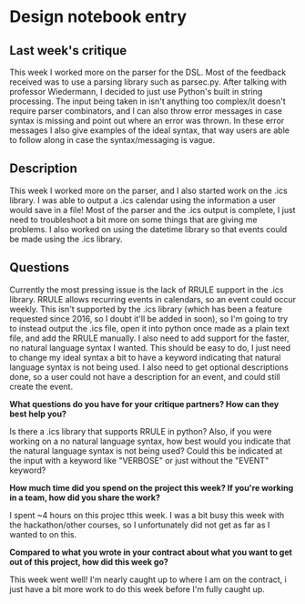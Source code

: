 # Design notebook entry

## Last week's critique

This week I worked more on the parser for the DSL. Most of the feedback received was to
use a parsing library such as parsec.py. After talking with professor Wiedermann, I
decided to just use Python's built in string processing. The input being taken in isn't
anything too complex/it doesn't require parser combinators, and I can also throw error
messages in case syntax is missing and point out where an error was thrown. In these
error messages I also give examples of the ideal syntax, that way users are able to
follow along in case the syntax/messaging is vague. 

## Description

This week I worked more on the parser, and I also started work on the .ics library. I
was able to output a .ics calendar using the information a user would save in a file!
Most of the parser and the .ics output is complete, I just need to troubleshoot a bit
more on some things that are giving me problems. I also worked on using the datetime
library so that events could be made using the .ics library.

## Questions

Currently the most pressing issue is the lack of RRULE support in the .ics
library. RRULE allows recurring events in calendars, so an event could occur weekly.
This isn't supported by the .ics library (which has been a feature requested since 2016,
so I doubt it'll be added in soon), so I'm going to try to instead output the .ics file,
open it into python once made as a plain text file, and add the RRULE manually. I
also need to add support for the faster, no natural language syntax I wanted. This should
be easy to do, I just need to change my ideal syntax a bit to have a keyword indicating that
natural language syntax is not being used. 
I also need to get optional descriptions done, so a user could not have a description for an
event, and could still create the event.

**What questions do you have for your critique partners? How can they best help
you?**

Is there a .ics library that supports RRULE in python? Also, if you were working on a
no natural language syntax, how best would you indicate that the natural language syntax
is not being used? Could this be indicated at the input with a keyword like "VERBOSE" or
just without the "EVENT" keyword? 

**How much time did you spend on the project this week? If you're working in a
team, how did you share the work?**

I spent ~4 hours on this projec tthis week. I was a bit busy this week with the hackathon/other courses,
so I unfortunately did not get as far as I wanted to on this.

**Compared to what you wrote in your contract about what you want to get out of this
project, how did this week go?**

This week went well! I'm nearly caught up to where I am on the contract, i just have a bit more
work to do this week before I'm fully caught up.
